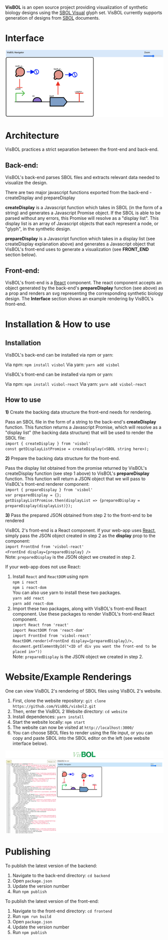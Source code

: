 **VisBOL** is an open source project providing visualization of synthetic biology designs using the [SBOL Visual](https://sbolstandard.org/visual-glyphs/) glyph set. VisBOL currently supports generation of designs from [SBOL](https://sbolstandard.org/) documents.

# Interface

![VisBOL Example Visualization](./images/example.png)

# Architecture

VisBOL practices a strict separation between the front-end and back-end.

## Back-end:

VisBOL's back-end parses SBOL files and extracts relevant data needed to visualize the design.

There are two major javascript functions exported from the back-end - createDisplay and prepareDisplay

**createDisplay** is a Javascript function which takes in SBOL (in the form of a string) and generates a Javascript
Promise object. If the SBOL is able to be parsed without any errors, this Promise will resolve as a "display list". This display
list is an array of Javascript objects that each represent a node, or "glyph", in the synthetic design.

**prepareDisplay** is a Javascript function which takes in a display list (see createDisplay explanation above) and generates a
Javascript object that VisBOL's front-end uses to generate a visualization (see **FRONT_END** section below).

## Front-end:

VisBOL's front-end is a [React](https://reactjs.org/) component. The react component accepts an object generated by the back-end's **prepareDisplay** function (see above) as a prop
and renders an svg representing the corresponding synthetic biology design. The **Interface** section shows an example rendering by VisBOL's front-end.

# Installation & How to use

## Installation

VisBOL's back-end can be installed via npm or yarn:

Via npm: `npm install visbol`
Via yarn: `yarn add visbol`

VisBOL's front-end can be installed via npm or yarn:

Via npm: `npm install visbol-react`
Via yarn: `yarn add visbol-react`

## How to use

**1)** Create the backing data structure the front-end needs for rendering.

Pass an SBOL file in the form of a string to the back-end's **createDisplay** function. This function returns a Javascript Promise, which will resolve as a "display list" (the backing data structure) that will be used to render the SBOL file:<br/>
`import { createDisplay } from 'visbol'`<br/>
`const getDisplayListPromise = createDisplay(<SBOL string here>);`<br/>

**2)** Prepare the backing data structure for the front-end.

Pass the display list obtained from the promise returned by VisBOL's createDisplay function (see step 1 above) to VisBOL's **prepareDisplay** function. This function will return a JSON object that we will pass to VisBOL's front-end renderer component:<br/>
`import { prepareDisplay } from 'visbol'`<br/>
`var preparedDisplay = {};`<br/>
`getDisplayListPromise.then(displayList => {preparedDisplay = prepareDisplay(displayList)});`<br/>

**3)** Pass the prepared JSON obtained from step 2 to the front-end to be rendered

VisBOL 2's front-end is a React component. If your web-app uses [React](https://reactjs.org/), simply pass the JSON object created in step 2 as the **display** prop to the component:<br/>
`import FrontEnd from 'visbol-react'`<br/>
`<FrontEnd display={preparedDisplay} />`<br/>
Note: `preparedDisplay` is the JSON object we created in step 2.

If your web-app does not use React:
1) Install `React` and `ReactDOM` using npm<br/>
`npm i react`<br/>
`npm i react-dom`<br/>
You can also use yarn to install these two packages.<br/>
`yarn add react`<br/>
`yarn add react-dom`<br/>
2) Import these two packages, along with VisBOL's front-end React component. Use these packages to
render VisBOL's front-end React component.<br/>
`import React from 'react'`<br/>
`import ReactDOM from 'react-dom'`<br/>
`import FrontEnd from 'visbol-react'`<br/>
`ReactDOM.render(<FrontEnd display={preparedDisplay}/>, document.getElementById("<ID of div you want the front-end to be placed in>"))`<br/>
Note: `preparedDisplay` is the JSON object we created in step 2.


# Website/Example Renderings

One can view VisBOL 2's rendering of SBOL files using VisBOL 2's website.

1) First, clone the website repository: `git clone https://github.com/VisBOL/visbol2.git`
2) Then, enter the VisBOL 2 Website directory: `cd website`
3) Install dependences: `yarn install`
4) Start the website locally: `npm start`
5) The website can now be visited at `http://localhost:3000/`
6) You can choose SBOL files to render using the file input, or you
   can copy and paste SBOL into the SBOL editor on the left (see website interface below).

![VisBOL Website Interface](./images/VisbolSite.png)

# Publishing

To publish the latest version of the backend:

1) Navigate to the back-end directory: `cd backend`
2) Open `package.json`
3) Update the version number
4) Run `npm publish`

To publish the latest version of the front-end:

1) Navigate to the front-end directory: `cd frontend`
2) Run `npm run build`
2) Open `package.json`
3) Update the version number
4) Run `npm publish`
